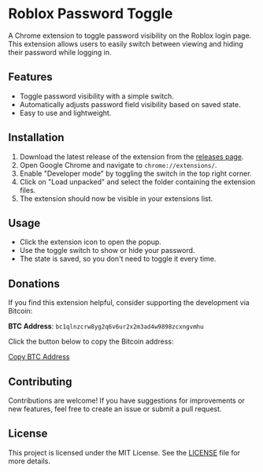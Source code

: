 # Roblox Password Toggle

A Chrome extension to toggle password visibility on the Roblox login page. This extension allows users to easily switch between viewing and hiding their password while logging in.

## Features

- Toggle password visibility with a simple switch.
- Automatically adjusts password field visibility based on saved state.
- Easy to use and lightweight.

## Installation

1. Download the latest release of the extension from the [releases page](link-to-your-releases](https://github.com/yrails/roblox-password-toggle/releases/tag/v1.0)).
2. Open Google Chrome and navigate to `chrome://extensions/`.
3. Enable "Developer mode" by toggling the switch in the top right corner.
4. Click on "Load unpacked" and select the folder containing the extension files.
5. The extension should now be visible in your extensions list.

## Usage

- Click the extension icon to open the popup.
- Use the toggle switch to show or hide your password.
- The state is saved, so you don't need to toggle it every time.

## Donations

If you find this extension helpful, consider supporting the development via Bitcoin:

**BTC Address**: `bc1qlnzcrw8yg2q6v6ur2x2m3ad4w9898zcxngvmhu`

Click the button below to copy the Bitcoin address:

[Copy BTC Address](javascript:void(0)) <!-- This will be handled with your donation button -->

## Contributing

Contributions are welcome! If you have suggestions for improvements or new features, feel free to create an issue or submit a pull request.

## License

This project is licensed under the MIT License. See the [LICENSE](LICENSE) file for more details.

